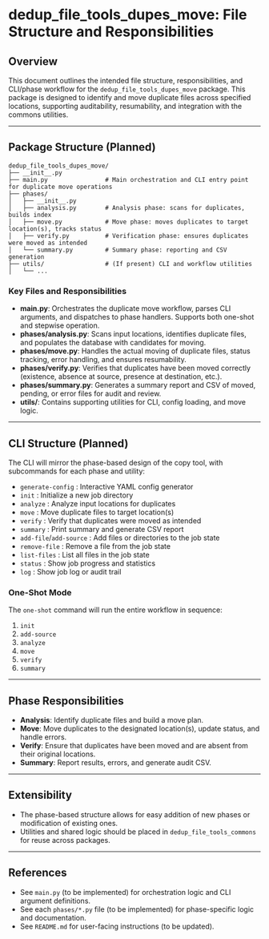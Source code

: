 # dedup_file_tools_dupes_move: File Structure and Responsibilities

## Overview
This document outlines the intended file structure, responsibilities, and CLI/phase workflow for the `dedup_file_tools_dupes_move` package. This package is designed to identify and move duplicate files across specified locations, supporting auditability, resumability, and integration with the commons utilities.

---

## Package Structure (Planned)

```
dedup_file_tools_dupes_move/
├── __init__.py
├── main.py                # Main orchestration and CLI entry point for duplicate move operations
├── phases/
│   ├── __init__.py
│   ├── analysis.py        # Analysis phase: scans for duplicates, builds index
│   ├── move.py            # Move phase: moves duplicates to target location(s), tracks status
│   ├── verify.py          # Verification phase: ensures duplicates were moved as intended
│   └── summary.py         # Summary phase: reporting and CSV generation
├── utils/                 # (If present) CLI and workflow utilities
│   └── ...
```

### Key Files and Responsibilities
- **main.py**: Orchestrates the duplicate move workflow, parses CLI arguments, and dispatches to phase handlers. Supports both one-shot and stepwise operation.
- **phases/analysis.py**: Scans input locations, identifies duplicate files, and populates the database with candidates for moving.
- **phases/move.py**: Handles the actual moving of duplicate files, status tracking, error handling, and ensures resumability.
- **phases/verify.py**: Verifies that duplicates have been moved correctly (existence, absence at source, presence at destination, etc.).
- **phases/summary.py**: Generates a summary report and CSV of moved, pending, or error files for audit and review.
- **utils/**: Contains supporting utilities for CLI, config loading, and move logic.

---

## CLI Structure (Planned)

The CLI will mirror the phase-based design of the copy tool, with subcommands for each phase and utility:

- `generate-config`         : Interactive YAML config generator
- `init`                    : Initialize a new job directory
- `analyze`                 : Analyze input locations for duplicates
- `move`                    : Move duplicate files to target location(s)
- `verify`                  : Verify that duplicates were moved as intended
- `summary`                 : Print summary and generate CSV report
- `add-file`/`add-source`   : Add files or directories to the job state
- `remove-file`             : Remove a file from the job state
- `list-files`              : List all files in the job state
- `status`                  : Show job progress and statistics
- `log`                     : Show job log or audit trail

### One-Shot Mode
The `one-shot` command will run the entire workflow in sequence:
1. `init`
2. `add-source`
3. `analyze`
4. `move`
5. `verify`
6. `summary`

---

## Phase Responsibilities
- **Analysis**: Identify duplicate files and build a move plan.
- **Move**: Move duplicates to the designated location(s), update status, and handle errors.
- **Verify**: Ensure that duplicates have been moved and are absent from their original locations.
- **Summary**: Report results, errors, and generate audit CSV.

---

## Extensibility
- The phase-based structure allows for easy addition of new phases or modification of existing ones.
- Utilities and shared logic should be placed in `dedup_file_tools_commons` for reuse across packages.

---

## References
- See `main.py` (to be implemented) for orchestration logic and CLI argument definitions.
- See each `phases/*.py` file (to be implemented) for phase-specific logic and documentation.
- See `README.md` for user-facing instructions (to be updated).
